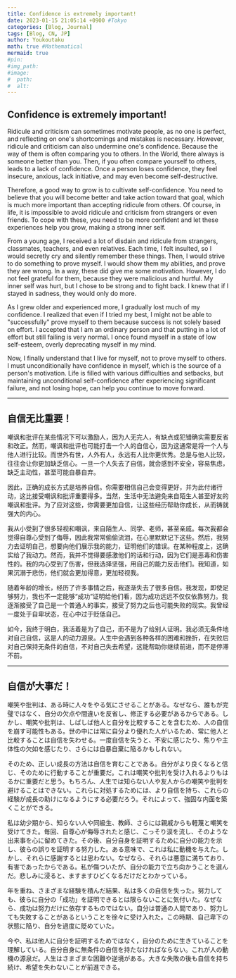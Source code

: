 ```yaml
---
title: Confidence is extremely important!
date: 2023-01-15 21:05:14 +0900 #Tokyo
categories: [Blog, Journal]
tags: [Blog, CN, JP]
author: Youkoutaku
math: true #Mathematical
mermaid: true
#pin:
#img_path:
#image:
#  path:
#  alt:
---
```


## Confidence is extremely important!

Ridicule and criticism can sometimes motivate people, as no one is perfect, and reflecting on one's shortcomings and mistakes is necessary. However, ridicule and criticism can also undermine one's confidence. Because the way of them is often comparing you to others. In the World, there always is someone better than you. Then, if you often compare yourself to others, leads to a lack of confidence. Once a person loses confidence, they feel insecure, anxious, lack initiative, and may even become self-destructive.

Therefore, a good way to grow is to cultivate self-confidence. You need to believe that you will become better and take action toward that goal, which is much more important than accepting ridicule from others. Of course, in life, it is impossible to avoid ridicule and criticism from strangers or even friends. To cope with these, you need to be more confident and let these experiences help you grow, making a strong inner self.

From a young age, I received a lot of disdain and ridicule from strangers, classmates, teachers, and even relatives. Each time, I felt insulted, so I would secretly cry and silently remember these things. Then, I would strive to do something to prove myself. I would show them my abilities, and prove they are wrong. In a way, these did give me some motivation. However, I do not feel grateful for them, because they were malicious and hurtful. My inner self was hurt, but I chose to be strong and to fight back. I knew that if I stayed in sadness, they would only do more.

As I grew older and experienced more, I gradually lost much of my confidence. I realized that even if I tried my best, I might not be able to "successfully" prove myself to them because success is not solely based on effort. I accepted that I am an ordinary person and that putting in a lot of effort but still failing is very normal. I once found myself in a state of low self-esteem, overly deprecating myself in my mind.

Now, I finally understand that I live for myself, not to prove myself to others. I must unconditionally have confidence in myself, which is the source of a person's motivation. Life is filled with various difficulties and setbacks, but maintaining unconditional self-confidence after experiencing significant failure, and not losing hope, can help you continue to move forward.

---

## 自信无比重要！

嘲讽和批评在某些情况下可以激励人，因为人无完人，有缺点或犯错确实需要反省和改正。然而，嘲讽和批评也可能打击一个人的自信心，因为这通常是将一个人与他人进行比较。而世外有世，人外有人，永远有人比你更优秀。总是与他人比较，往往会让你更加缺乏信心。一旦一个人失去了自信，就会感到不安全，容易焦虑，缺乏主动性，甚至可能自暴自弃。

因此，正确的成长方式是培养自信。你需要相信自己会变得更好，并为此付诸行动，这比接受嘲讽和批评重要得多。当然，生活中无法避免来自陌生人甚至好友的嘲讽和批评。为了应对这些，你需要更加自信，让这些经历帮助你成长，从而铸就强大的内心。

我从小受到了很多轻视和嘲讽，来自陌生人、同学、老师，甚至亲戚。每次我都会觉得自尊心受到了侮辱，因此我常常偷偷流泪，在心里默默记下这些。然后，我努力去证明自己，想要向他们展示我的能力，证明他们的错误。在某种程度上，这确实给了我动力。然而，我并不觉得要感激他们的话和行动，因为它们是恶毒和伤害性的。我的内心受到了伤害，但我选择坚强，用自己的能力反击他们。我知道，如果沉溺于悲伤，他们就会更加得意，更加轻视我。

随着年龄的增长，经历了许多事情之后，我逐渐失去了很多自信。我发现，即使足够努力，我也不一定能够“成功”证明给他们看，因为成功远远不仅仅依靠努力。我逐渐接受了自己是一个普通人的事实，接受了努力之后也可能失败的现实。我曾经一度处于自卑状态，在心中过于贬低自己。

如今，我终于明白，我活着是为了自己，而不是为了给别人证明。我必须无条件地对自己自信，这是人的动力源泉。人生中会遇到各种各样的困难和挫折，在失败后对自己保持无条件的自信，不对自己失去希望，这能帮助你继续前进，而不是停滞不前。

---

## 自信が大事だ！

嘲笑や批判は、ある時に人々をやる気にさせることがある。なぜなら、誰もが完璧ではなく、自分の欠点や間違いを反省し、修正する必要があるからである。しかし、嘲笑や批判は、しばしば他人と自分を比較することを含むため、人の自信を崩す可能性もある。世の中には常に自分より優れた人がいるため、常に他人と比較することは自信を失わせる。一度自信を失うと、不安に感じたり、焦りや主体性の欠如を感じたり、さらには自暴自棄に陥るかもしれない。

そのため、正しい成長の方法は自信を育むことである。自分がより良くなると信じ、そのために行動することが重要だ。これは嘲笑や批判を受け入れるよりもはるかに重要だと思う。もちろん、人生では知らない人や友人からの嘲笑や批判を避けることはできない。これらに対処するためには、より自信を持ち、これらの経験が成長の助けになるようにする必要だろう。それによって、強固な内面を築くことができる。

私は幼少期から、知らない人や同級生、教師、さらには親戚からも軽蔑と嘲笑を受けてきた。毎回、自尊心が侮辱されたと感じ、こっそり涙を流し、そのような出来事を心に留めてきた。その後、自分自身を証明するために自分の能力を示し、彼らの誤りを証明する努力した。ある意味で、これは私に動機を与えた。しかし、それらに感謝するとは思わない。なぜなら、それらは悪意に満ちており、有害であったからである。私が傷ついたが、自分の能力で立ち向かうことを選んだ。悲しみに浸ると、ますますひどくなるだけだとわかっている。

年を重ね、さまざまな経験を積んだ結果、私は多くの自信を失った。努力しても、彼らに自分の「成功」を証明できるとは限らないことに気付いた。なぜなら、成功は努力だけに依存するものではない。自分は普通の人間であり、努力しても失敗することがあるということを徐々に受け入れた。この時期、自己卑下の状態に陥り、自分を過度に貶めていた。

今や、私は他人に自分を証明するためではなく，自分のために生きていることを理解している。自分自身に無条件の自信を持たなければならない。これが人の動機の源泉だ。人生はさまざまな困難や逆境がある。大きな失敗の後も自信を持ち続け、希望を失わないことが前進できる。
